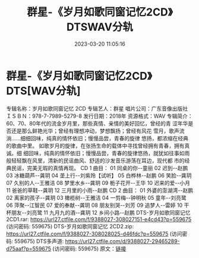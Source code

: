 ﻿---
title: 群星-《岁月如歌同窗记忆2CD》DTSWAV分轨
date: 2023-03-20 11:05:16
categories: DTS多声道制作
tags: 华语中文
---
# 群星-《岁月如歌同窗记忆2CD》DTS[WAV分轨]

专辑名称：岁月如歌同窗记忆 2CD
专辑艺人：群星
唱片公司：广东音像出版社
ＩＳＢＮ：978-7-7989-5279-8
发行日期：2018年
资源格式：WAV
专辑简介：
60、70、80年代的流金岁月里，那些真情、亲情的美好回忆，曾经的青
涩年华是否还是那么鲜艳光华；曾经有理想冲动，梦想飘扬；曾经有风花
雪月，歌声流淌……细细回味，纯真的情怀依旧；慢慢品尝，青春的旋律
悠扬，都浓缩在经典的歌曲中里。
如歌岁月的旋律，在张扬生命的载体中寻找曾经拥有青春，拥有真诚。细
细回味，纯真的情怀依旧；慢慢品尝，青春的旋律悠扬，就犹如往事如雨
般轻轻飘在风里，清新的民谣曲风、舒适的沙发音乐游荡在耳边，现代都
市的经典民谣，完美无瑕的真情再现。
CD 1 曲目：
01 同桌的你--童丽
02 迟到--赵鹏
03 冰糖葫芦--龚玥
04
垄上行--刘紫玲【试听】
05 白桦林--赵鹏
06 笑脸--龚玥
07 久别的人--王雅洁
08 梦里水乡--龚玥
09 栀子花开--王华
10 迟来的爱--小月
11 爸爸的草鞋--龚玥
12 三月里的小雨--赵鹏
CD 2 曲目：
01 外婆的澎湖湾--赵鹏
02 离家的孩子--龚玥
03 橄榄树--王雅洁
04 一剪梅--钟明秋
05 童年--刘亮鹭
06 萍聚--江智民
07 爱的奉献--龚玥
08 朋友别哭--刘芳
09 追梦人--雷婷
10 干杯朋友--刘亮鹭
11 九月九的酒--龚玥
12 乡间小路--赵鹏
DTS-岁月如歌同窗记忆 2CD1.rar: https://url27.ctfile.com/f/9388027-308027151-e4cd43?p=559675
(访问密码: 559675)
DTS-岁月如歌同窗记忆 2CD2.zip: https://url27.ctfile.com/f/9388027-308028025-d46fdc?p=559675
(访问密码: 559675)
DTS多声道: https://url27.ctfile.com/d/9388027-29465289-d75aaf?p=559675
(访问密码: 559675)
原文：[链接](https://blog.sina.com.cn/s/blog_1647c7e7601031123.html)